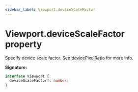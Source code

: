 ```yaml
---
sidebar_label: Viewport.deviceScaleFactor
---
```


# Viewport.deviceScaleFactor property

Specify device scale factor. See [devicePixelRatio](https://developer.mozilla.org/en-US/docs/Web/API/Window/devicePixelRatio) for more info.

**Signature:**

```typescript
interface Viewport {
  deviceScaleFactor?: number;
}
```
